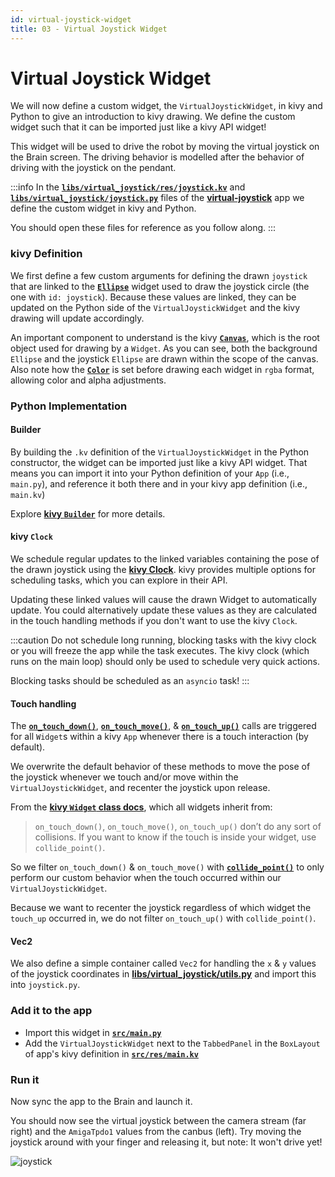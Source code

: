 ```yaml
---
id: virtual-joystick-widget
title: 03 - Virtual Joystick Widget
---
```

# Virtual Joystick Widget

We will now define a custom widget, the `VirtualJoystickWidget`, in kivy and Python to give an introduction to kivy drawing.
We define the custom widget such that it can be imported just like a kivy API widget!

This widget will be used to drive the robot by moving the virtual joystick on the Brain screen.
The driving behavior is modelled after the behavior of driving with the joystick on the pendant.

:::info
In the [**`libs/virtual_joystick/res/joystick.kv`**](https://github.com/farm-ng/virtual-joystick/blob/main/libs/virtual_joystick/res/joystick.kv) and [**`libs/virtual_joystick/joystick.py`**](https://github.com/farm-ng/virtual-joystick/blob/main/libs/virtual_joystick/joystick.py) files of the [**virtual-joystick**](https://github.com/farm-ng/virtual-joystick) app we define the custom widget in kivy and Python.

You should open these files for reference as you follow along.
:::

### kivy Definition

We first define a few custom arguments for defining the drawn `joystick` that are linked to the [**`Ellipse`**](https://kivy.org/doc/stable/api-kivy.graphics.html#kivy.graphics.Ellipse) widget used to draw the joystick circle (the one with `id: joystick`).
Because these values are linked, they can be updated on the Python side of the `VirtualJoystickWidget` and the kivy drawing will update accordingly.

An important component to understand is the kivy [**`Canvas`**](https://kivy.org/doc/stable/api-kivy.graphics.instructions.html),
which is the root object used for drawing by a `Widget`.
As you can see, both the background `Ellipse` and the joystick `Ellipse` are drawn within the scope of the canvas.
Also note how the [**`Color`**](https://kivy.org/doc/stable/api-kivy.graphics.html#kivy.graphics.Color) is set before drawing each widget in `rgba` format, allowing color and alpha adjustments.

### Python Implementation

#### Builder

By building the `.kv` definition of the `VirtualJoystickWidget` in the Python constructor,
the widget can be imported just like a kivy API widget.
That means you can import it into your Python definition of your `App` (i.e., `main.py`), and reference it both there and in your kivy app definition (i.e., `main.kv`)

Explore [**kivy `Builder`**](https://kivy.org/doc/stable/api-kivy.lang.builder.html) for more details.

#### kivy `Clock`

We schedule regular updates to the linked variables containing the pose of the drawn joystick using the [**kivy Clock**](https://kivy.org/doc/stable/api-kivy.clock.html).
kivy provides multiple options for scheduling tasks, which you can explore in their API.

Updating these linked values will cause the drawn Widget to automatically update.
You could alternatively update these values as they are calculated in the touch handling methods if you don't want to use the kivy `Clock`.

:::caution
Do not schedule long running, blocking tasks with the kivy clock or you will freeze the app while the task executes.
The kivy clock (which runs on the main loop) should only be used to schedule very quick actions.

Blocking tasks should be scheduled as an `asyncio` task!
:::

#### Touch handling

The [**`on_touch_down()`**](https://kivy.org/doc/stable/api-kivy.uix.widget.html#kivy.uix.widget.Widget.on_touch_down), [**`on_touch_move()`**](https://kivy.org/doc/stable/api-kivy.uix.widget.html#kivy.uix.widget.Widget.on_touch_move), & [**`on_touch_up()`**](https://kivy.org/doc/stable/api-kivy.uix.widget.html#kivy.uix.widget.Widget.on_touch_up) calls are triggered for all `Widget`s within a kivy `App` whenever there is a touch interaction (by default).

We overwrite the default behavior of these methods to move the pose of the joystick whenever we touch and/or move within the `VirtualJoystickWidget`,
and recenter the joystick upon release.

From the [**kivy `Widget` class docs**](https://kivy.org/doc/stable/api-kivy.uix.widget.html), which all widgets inherit from:

> `on_touch_down()`, `on_touch_move()`, `on_touch_up()` don’t do any sort of collisions.
> If you want to know if the touch is inside your widget, use `collide_point()`.

So we filter `on_touch_down()` & `on_touch_move()` with [**`collide_point()`**](https://kivy.org/doc/stable/api-kivy.uix.widget.html#kivy.uix.widget.Widget.collide_point) to only perform our custom behavior when the touch occurred within our `VirtualJoystickWidget`.

Because we want to recenter the joystick regardless of which widget the `touch_up` occurred in, we do not filter `on_touch_up()` with `collide_point()`.

#### Vec2

We also define a simple container called `Vec2` for handling the `x` & `y` values of the joystick coordinates in [**libs/virtual_joystick/utils.py**](https://github.com/farm-ng/virtual-joystick/blob/main/libs/virtual_joystick/utils.py) and import this into `joystick.py`.

### Add it to the app

- Import this widget in [**`src/main.py`**](https://github.com/farm-ng/virtual-joystick/blob/main/src/main.py)
- Add the `VirtualJoystickWidget` next to the `TabbedPanel` in the `BoxLayout` of app's kivy definition in [**`src/res/main.kv`**](https://github.com/farm-ng/virtual-joystick/blob/main/src/res/main.kv)

### Run it

Now sync the app to the Brain and launch it.

You should now see the virtual joystick between the camera stream (far right) and the `AmigaTpdo1` values from the canbus (left).
Try moving the joystick around with your finger and releasing it, but note: It won't drive yet!

![joystick](https://user-images.githubusercontent.com/53625197/200641720-c722fa9f-f6a3-4918-a4f0-d7270b73fd43.png)
